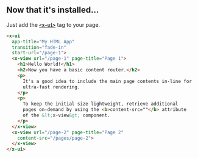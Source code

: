 ## Now that it's installed...

Just add the [**`<x-ui>`**](/documentation/components/x-ui) tag to your page.


````html
<x-ui
  app-title="My HTML App"
  transition="fade-in"
  start-url="/page-1">
  <x-view url="/page-1" page-title="Page 1">
    <h1>Hello World!</h1>
    <h2>Now you have a basic content router.</h2>
    <p>
      It's a good idea to include the main page contents in-line for
      ultra-fast rendering.
    </p>
    <p>
      To keep the initial size lightweight, retrieve additional 
      pages on-demand by using the <b>content-src=""</b> attribute 
      of the &lt;x-view&gt; component.
    </p>
  </x-view>
  <x-view url="/page-2" page-title="Page 2"
    content-src="/pages/page-2">
  </x-view>
</x-ui>
````